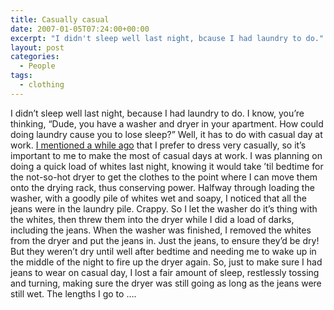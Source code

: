 ```yaml
---
title: Casually casual
date: 2007-01-05T07:24:00+00:00
excerpt: "I didn't sleep well last night, bcause I had laundry to do."
layout: post
categories:
  - People
tags:
  - clothing
---
```


I didn&#8217;t sleep well last night, because I had laundry to do. I know, you&#8217;re thinking, &#8220;Dude, you have a washer and dryer in your apartment. How could doing laundry cause you to lose sleep?&#8221; Well, it has to do with casual day at work. [I mentioned a while ago](/dress-like-a-slob.html) that I prefer to dress very casually, so it&#8217;s important to me to make the most of casual days at work. I was planning on doing a quick load of whites last night, knowing it would take &#8217;til bedtime for the not-so-hot dryer to get the clothes to the point where I can move them onto the drying rack, thus conserving power. Halfway through loading the washer, with a goodly pile of whites wet and soapy, I noticed that all the jeans were in the laundry pile. Crappy. So I let the washer do it&#8217;s thing with the whites, then threw them into the dryer while I did a load of darks, including the jeans. When the washer was finished, I removed the whites from the dryer and put the jeans in. Just the jeans, to ensure they&#8217;d be dry! But they weren&#8217;t dry until well after bedtime and needing me to wake up in the middle of the night to fire up the dryer again. So, just to make sure I had jeans to wear on casual day, I lost a fair amount of sleep, restlessly tossing and turning, making sure the dryer was still going as long as the jeans were still wet. The lengths I go to &#8230;.
